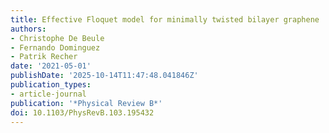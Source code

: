 ```yaml
---
title: Effective Floquet model for minimally twisted bilayer graphene
authors:
- Christophe De Beule
- Fernando Dominguez
- Patrik Recher
date: '2021-05-01'
publishDate: '2025-10-14T11:47:48.041846Z'
publication_types:
- article-journal
publication: '*Physical Review B*'
doi: 10.1103/PhysRevB.103.195432
---
```

